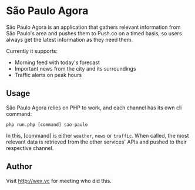 # São Paulo Agora

São Paulo Agora is an application that gathers relevant information from São Paulo's area and
pushes them to Push.co on a timed basis, so users always get the latest information as they need
them.

Currently it supports:

* Morning feed with today's forecast
* Important news from the city and its surroundings
* Traffic alerts on peak hours


## Usage

São Paulo Agora relies on PHP to work, and each channel has its own cli command:

`php run.php [command] sao-paulo`

In this, [command] is either `weather`, `news` or `traffic`. When called, the most relevant data is
retrieved from the other services' APIs and pushed to their respective channel.


## Author

Visit http://wex.vc for meeting who did this.
